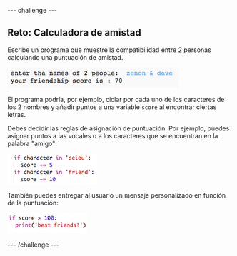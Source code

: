 --- challenge ---
## Reto: Calculadora de amistad 
Escribe un programa que muestre la compatibilidad entre 2 personas calculando una puntuación de amistad.

![screenshot](images/messages-friends.png)

El programa podría, por ejemplo, ciclar por cada uno de los caracteres de los 2 nombres y añadir puntos a una variable `score` al encontrar ciertas letras.

Debes decidir las reglas de asignación de puntuación. Por ejemplo, puedes asignar puntos a las vocales o a los caracteres que se encuentran en la palabra "amigo":

![screenshot](images/messages-friends-code.png)

También puedes entregar al usuario un mensaje personalizado en función de la puntuación:

![screenshot](images/messages-best-friends.png)




--- /challenge ---